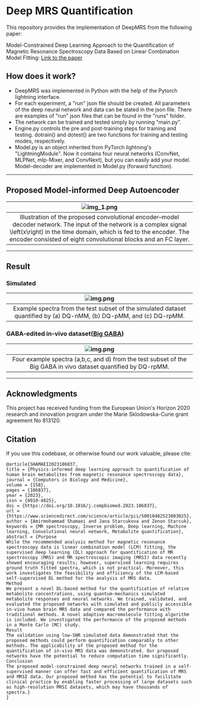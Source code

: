 # Deep MRS Quantification
This repository provides the implementation of DeepMRS from the following paper:

Model-Constrained Deep Learning Approach to the Quantification of Magnetic Resonance Spectroscopy Data Based on Linear Combination Model Fitting: [Link to the paper](https://www.sciencedirect.com/science/article/pii/S0010482523003025)

## How does it work?
- DeepMRS was implemented in Python with the help of the Pytorch lightning interface. 
- For each experiment, a "run" json file should be created. All parameters of the deep neural network and data can be stated in the json file.
There are examples of "run" json files that can be found in the "runs" folder.
- The network can be trained and tested simply by running "main.py". 
- Engine.py controls the pre and post-training steps for training and testing. dotrain() and dotest() are two functions for training and testing modes, respectively.
- Model.py is an object inherited from PyTorch lightning's "LightningModule". Now it contains four neural networks (ConvNet, MLPNet, mlp-Mixer, and ConvNext), but you can easily add your model.  Model-decoder are implemented in Model.py (forward function). 
------
## Proposed Model-informed Deep Autoencoder 
|![img_1.png](images/img_1.png)|
|:--:|
|Illustration of the proposed convolutional encoder–model decoder network. The input of the network is a complex signal \left(x\right) in the time domain, which is fed to the encoder. The encoder consisted of eight convolutional blocks and an FC layer. |
------
## Result
### Simulated
|![img.png](images/img_2.png)|
|:--:|
|Example spectra from the test subset of the simulated dataset quantified by (a) DQ-nMM, (b) DQ-pMM, and (c) DQ-rpMM. |
### GABA-edited in-vivo dataset([Big GABA](https://www.nitrc.org/projects/biggaba/))
|![img.png](images/img_3.png)|
|:--:|
| Four example spectra (a,b,c, and d) from the test subset of the Big GABA in vivo dataset quantified by DQ-rpMM. |
-----
## Acknowledgments
This project has received funding from the European Union's Horizon 2020 research and innovation program under the Marie Sklodowska-Curie grant agreement No 813120.

## Citation
If you use this codebase, or otherwise found our work valuable, please cite:
```
@article{SHAMAEI2023106837,
title = {Physics-informed deep learning approach to quantification of human brain metabolites from magnetic resonance spectroscopy data},
journal = {Computers in Biology and Medicine},
volume = {158},
pages = {106837},
year = {2023},
issn = {0010-4825},
doi = {https://doi.org/10.1016/j.compbiomed.2023.106837},
url = {https://www.sciencedirect.com/science/article/pii/S0010482523003025},
author = {Amirmohammad Shamaei and Jana Starcukova and Zenon Starcuk},
keywords = {MR spectroscopy, Inverse problem, Deep learning, Machine learning, Convolutional neural network, Metabolite quantification},
abstract = {Purpose
While the recommended analysis method for magnetic resonance spectroscopy data is linear combination model (LCM) fitting, the supervised deep learning (DL) approach for quantification of MR spectroscopy (MRS) and MR spectroscopic imaging (MRSI) data recently showed encouraging results; however, supervised learning requires ground truth fitted spectra, which is not practical. Moreover, this work investigates the feasibility and efficiency of the LCM-based self-supervised DL method for the analysis of MRS data.
Method
We present a novel DL-based method for the quantification of relative metabolite concentrations, using quantum-mechanics simulated metabolite responses and neural networks. We trained, validated, and evaluated the proposed networks with simulated and publicly accessible in-vivo human brain MRS data and compared the performance with traditional methods. A novel adaptive macromolecule fitting algorithm is included. We investigated the performance of the proposed methods in a Monte Carlo (MC) study.
Result
The validation using low-SNR simulated data demonstrated that the proposed methods could perform quantification comparably to other methods. The applicability of the proposed method for the quantification of in-vivo MRS data was demonstrated. Our proposed networks have the potential to reduce computation time significantly.
Conclusion
The proposed model-constrained deep neural networks trained in a self-supervised manner can offer fast and efficient quantification of MRS and MRSI data. Our proposed method has the potential to facilitate clinical practice by enabling faster processing of large datasets such as high-resolution MRSI datasets, which may have thousands of spectra.}
}

```
